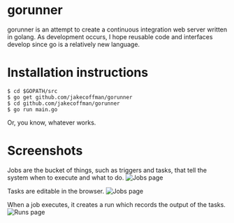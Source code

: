 gorunner
========

gorunner is an attempt to create a continuous integration web server written in golang.
As development occurs, I hope reusable code and interfaces develop since go is a
relatively new language.

Installation instructions
=========================

	$ cd $GOPATH/src
	$ go get github.com/jakecoffman/gorunner
	$ cd github.com/jakecoffman/gorunner
	$ go run main.go
	
Or, you know, whatever works. 

Screenshots
===========

Jobs are the bucket of things, such as triggers and tasks, that tell the system
when to execute and what to do.
![Jobs page](http://www.coffshire.com/static/gorunner/jobs.png "Jobs page")

Tasks are editable in the browser.
![Jobs page](http://www.coffshire.com/static/gorunner/task.png "A task")

When a job executes, it creates a run which records the output of the tasks. 
![Runs page](http://www.coffshire.com/static/gorunner/runs.png "Runs page")

